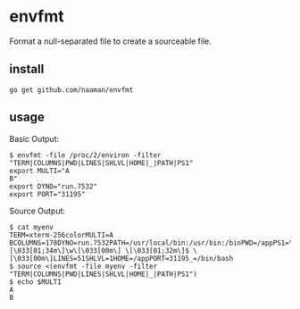 # envfmt

Format a null-separated file to create a sourceable file.

## install

```term
go get github.com/naaman/envfmt
```

## usage

Basic Output:

```term
$ envfmt -file /proc/2/environ -filter "TERM|COLUMNS|PWD|LINES|SHLVL|HOME|_|PATH|PS1"
export MULTI="A
B"
export DYNO="run.7532"
export PORT="31195"
```

Source Output:

```term
$ cat myenv
TERM=xterm-256colorMULTI=A
BCOLUMNS=178DYNO=run.7532PATH=/usr/local/bin:/usr/bin:/binPWD=/appPS1=\[\033[01;34m\]\w\[\033[00m\] \[\033[01;32m\]$ \[\033[00m\]LINES=51SHLVL=1HOME=/appPORT=31195_=/bin/bash
$ source <(envfmt -file myenv -filter "TERM|COLUMNS|PWD|LINES|SHLVL|HOME|_|PATH|PS1")
$ echo $MULTI
A
B
```
